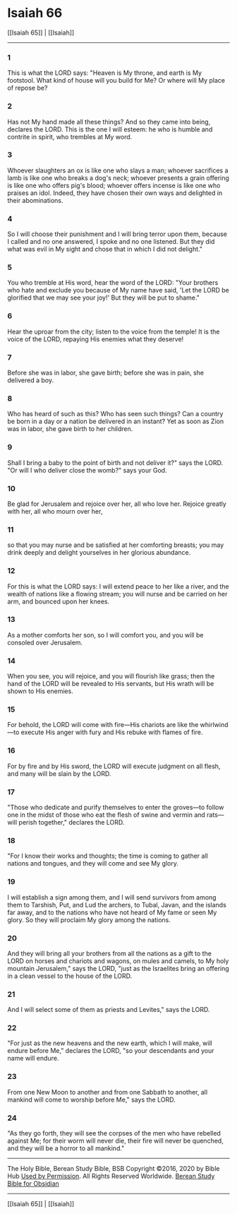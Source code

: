 # Isaiah 66

[[Isaiah 65]] | [[Isaiah]]

---

### 1
This is what the LORD says: "Heaven is My throne, and earth is My footstool. What kind of house will you build for Me? Or where will My place of repose be?

### 2
Has not My hand made all these things? And so they came into being, declares the LORD. This is the one I will esteem: he who is humble and contrite in spirit, who trembles at My word.

### 3
Whoever slaughters an ox is like one who slays a man; whoever sacrifices a lamb is like one who breaks a dog's neck; whoever presents a grain offering is like one who offers pig's blood; whoever offers incense is like one who praises an idol. Indeed, they have chosen their own ways and delighted in their abominations.

### 4
So I will choose their punishment and I will bring terror upon them, because I called and no one answered, I spoke and no one listened. But they did what was evil in My sight and chose that in which I did not delight."

### 5
You who tremble at His word, hear the word of the LORD: "Your brothers who hate and exclude you because of My name have said, 'Let the LORD be glorified that we may see your joy!' But they will be put to shame."

### 6
Hear the uproar from the city; listen to the voice from the temple! It is the voice of the LORD, repaying His enemies what they deserve!

### 7
Before she was in labor, she gave birth; before she was in pain, she delivered a boy.

### 8
Who has heard of such as this? Who has seen such things? Can a country be born in a day or a nation be delivered in an instant? Yet as soon as Zion was in labor, she gave birth to her children.

### 9
Shall I bring a baby to the point of birth and not deliver it?" says the LORD. "Or will I who deliver close the womb?" says your God.

### 10
Be glad for Jerusalem and rejoice over her, all who love her. Rejoice greatly with her, all who mourn over her,

### 11
so that you may nurse and be satisfied at her comforting breasts; you may drink deeply and delight yourselves in her glorious abundance.

### 12
For this is what the LORD says: I will extend peace to her like a river, and the wealth of nations like a flowing stream; you will nurse and be carried on her arm, and bounced upon her knees.

### 13
As a mother comforts her son, so I will comfort you, and you will be consoled over Jerusalem.

### 14
When you see, you will rejoice, and you will flourish like grass; then the hand of the LORD will be revealed to His servants, but His wrath will be shown to His enemies.

### 15
For behold, the LORD will come with fire—His chariots are like the whirlwind—to execute His anger with fury and His rebuke with flames of fire.

### 16
For by fire and by His sword, the LORD will execute judgment on all flesh, and many will be slain by the LORD.

### 17
"Those who dedicate and purify themselves to enter the groves—to follow one in the midst of those who eat the flesh of swine and vermin and rats—will perish together," declares the LORD.

### 18
"For I know their works and thoughts; the time is coming to gather all nations and tongues, and they will come and see My glory.

### 19
I will establish a sign among them, and I will send survivors from among them to Tarshish, Put, and Lud the archers, to Tubal, Javan, and the islands far away, and to the nations who have not heard of My fame or seen My glory. So they will proclaim My glory among the nations.

### 20
And they will bring all your brothers from all the nations as a gift to the LORD on horses and chariots and wagons, on mules and camels, to My holy mountain Jerusalem," says the LORD, "just as the Israelites bring an offering in a clean vessel to the house of the LORD.

### 21
And I will select some of them as priests and Levites," says the LORD.

### 22
"For just as the new heavens and the new earth, which I will make, will endure before Me," declares the LORD, "so your descendants and your name will endure.

### 23
From one New Moon to another and from one Sabbath to another, all mankind will come to worship before Me," says the LORD.

### 24
"As they go forth, they will see the corpses of the men who have rebelled against Me; for their worm will never die, their fire will never be quenched, and they will be a horror to all mankind."

---

The Holy Bible, Berean Study Bible, BSB
Copyright ©2016, 2020 by Bible Hub
[Used by Permission](https://berean.bible/terms.htm). All Rights Reserved Worldwide.
[Berean Study Bible for Obsidian](https://github.com/gapmiss/berean-study-bible-for-obsidian)

---

[[Isaiah 65]] | [[Isaiah]]

